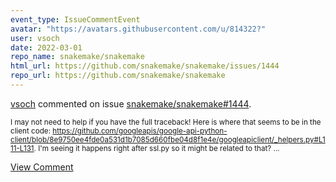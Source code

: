 ```yaml
---
event_type: IssueCommentEvent
avatar: "https://avatars.githubusercontent.com/u/814322?"
user: vsoch
date: 2022-03-01
repo_name: snakemake/snakemake
html_url: https://github.com/snakemake/snakemake/issues/1444
repo_url: https://github.com/snakemake/snakemake
---
```


<a href='https://github.com/vsoch' target='_blank'>vsoch</a> commented on issue <a href='https://github.com/snakemake/snakemake/issues/1444' target='_blank'>snakemake/snakemake#1444</a>.

<small>I may not need to help if you have the full traceback! Here is where that seems to be in the client code: https://github.com/googleapis/google-api-python-client/blob/8e9750ee4fde0a531d1b7085d660fbe04d8f1e4e/googleapiclient/_helpers.py#L111-L131. I'm seeing it happens right after ssl.py so it might be related to that?...</small>

<a href='https://github.com/snakemake/snakemake/issues/1444' target='_blank'>View Comment</a>